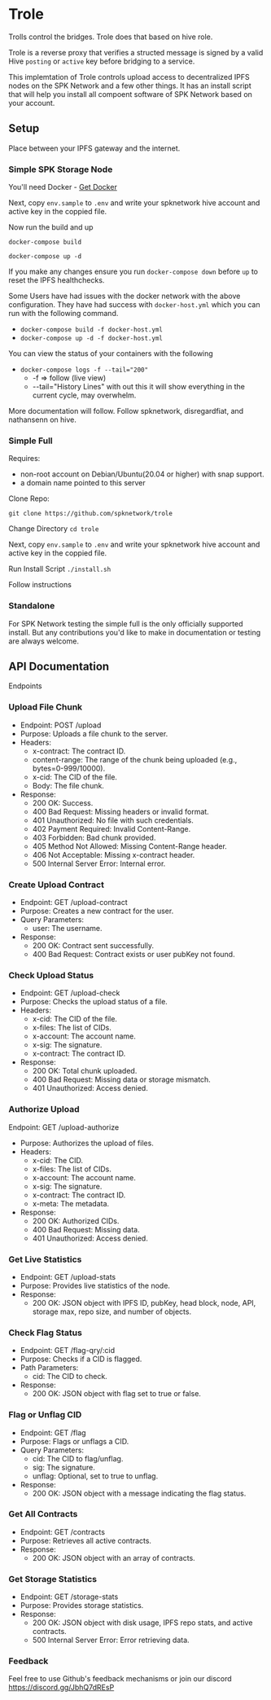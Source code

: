 # Trole

Trolls control the bridges. Trole does that based on hive role.

Trole is a reverse proxy that verifies a structed message is signed by a valid Hive `posting` or `active` key before bridging to a service. 

This implemtation of Trole controls upload access to decentralized IPFS nodes on the SPK Network and a few other things. It has an install script that will help you install all compoent software of SPK Network based on your account. 

## Setup

Place between your IPFS gateway and the internet.

### Simple SPK Storage Node

You'll need Docker - [Get Docker](https://docs.docker.com/get-docker/)

Next, copy `env.sample` to `.env` and write your spknetwork hive account and active key in the coppied file.

Now run the build and up

`docker-compose build`

`docker-compose up -d`

If you make any changes ensure you run `docker-compose down` before `up` to reset the IPFS healthchecks.

Some Users have had issues with the docker network with the above configuration. They have had success with `docker-host.yml` which you can run with the following command.
 * `docker-compose build -f docker-host.yml`
 * `docker-compose up -d -f docker-host.yml`

 You can view the status of your containers with the following
  * `docker-compose logs -f --tail="200"`
    * -f => follow (live view)
    * --tail="History Lines" with out this it will show everything in the current cycle, may overwhelm.

More documentation will follow. Follow spknetwork, disregardfiat, and nathansenn on hive.

### Simple Full

Requires:
* non-root account on Debian/Ubuntu(20.04 or higher) with snap support.
* a domain name pointed to this server

Clone Repo:

`git clone https://github.com/spknetwork/trole`

Change Directory `cd trole`

Next, copy `env.sample` to `.env` and write your spknetwork hive account and active key in the coppied file.

Run Install Script `./install.sh`

Follow instructions

### Standalone

For SPK Network testing the simple full is the only officially supported install. But any contributions you'd like to make in documentation or testing are always welcome.

## API Documentation

Endpoints
### Upload File Chunk
* Endpoint: POST /upload
* Purpose: Uploads a file chunk to the server.
* Headers:
  * x-contract: The contract ID.
  * content-range: The range of the chunk being uploaded (e.g., bytes=0-999/10000).
  * x-cid: The CID of the file.
  * Body: The file chunk.
* Response:
  * 200 OK: Success.
  * 400 Bad Request: Missing headers or invalid format.
  * 401 Unauthorized: No file with such credentials.
  * 402 Payment Required: Invalid Content-Range.
  * 403 Forbidden: Bad chunk provided.
  * 405 Method Not Allowed: Missing Content-Range header.
  * 406 Not Acceptable: Missing x-contract header.
  * 500 Internal Server Error: Internal error.
### Create Upload Contract
* Endpoint: GET /upload-contract
* Purpose: Creates a new contract for the user.
* Query Parameters:
  * user: The username.
* Response:
  * 200 OK: Contract sent successfully.
  * 400 Bad Request: Contract exists or user pubKey not found.
### Check Upload Status
* Endpoint: GET /upload-check
* Purpose: Checks the upload status of a file.
* Headers:
  * x-cid: The CID of the file.
  * x-files: The list of CIDs.
  * x-account: The account name.
  * x-sig: The signature.
  * x-contract: The contract ID.
* Response:
  * 200 OK: Total chunk uploaded.
  * 400 Bad Request: Missing data or storage mismatch.
  * 401 Unauthorized: Access denied.
### Authorize Upload
 Endpoint: GET /upload-authorize
* Purpose: Authorizes the upload of files.
* Headers:
  * x-cid: The CID.
  * x-files: The list of CIDs.
  * x-account: The account name.
  * x-sig: The signature.
  * x-contract: The contract ID.
  * x-meta: The metadata.
* Response:
  * 200 OK: Authorized CIDs.
  * 400 Bad Request: Missing data.
  * 401 Unauthorized: Access denied.
### Get Live Statistics
* Endpoint: GET /upload-stats
* Purpose: Provides live statistics of the node.
* Response:
  * 200 OK: JSON object with IPFS ID, pubKey, head block, node, API, storage max, repo size, and number of objects.
### Check Flag Status
* Endpoint: GET /flag-qry/:cid
* Purpose: Checks if a CID is flagged.
* Path Parameters:
  * cid: The CID to check.
* Response:
  * 200 OK: JSON object with flag set to true or false.
### Flag or Unflag CID
* Endpoint: GET /flag
* Purpose: Flags or unflags a CID.
* Query Parameters:
  * cid: The CID to flag/unflag.
  * sig: The signature.
  * unflag: Optional, set to true to unflag.
* Response:
  * 200 OK: JSON object with a message indicating the flag status.
### Get All Contracts
* Endpoint: GET /contracts
* Purpose: Retrieves all active contracts.
* Response:
  * 200 OK: JSON object with an array of contracts.
### Get Storage Statistics
* Endpoint: GET /storage-stats
* Purpose: Provides storage statistics.
* Response:
  * 200 OK: JSON object with disk usage, IPFS repo stats, and active contracts.
  * 500 Internal Server Error: Error retrieving data.

### Feedback

Feel free to use Github's feedback mechanisms or join our discord https://discord.gg/JbhQ7dREsP